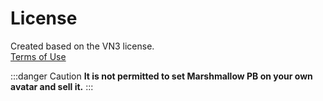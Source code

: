 
# License

Created based on the VN3 license.  
[Terms of Use](https://drive.google.com/drive/folders/1JdLNIBpj7qFOM4M-yCd97dezUdu6W3GC?usp=sharing)

:::danger Caution
**It is not permitted to set Marshmallow PB on your own avatar and sell it.**
:::

